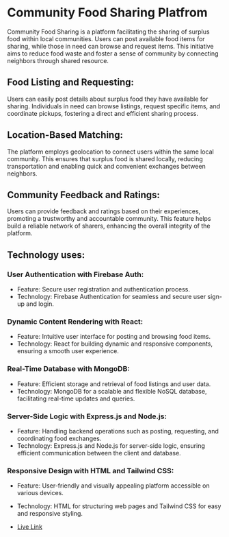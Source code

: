 # Community Food Sharing Platfrom

Community Food Sharing is a platform facilitating the sharing of surplus food within local communities. Users can post available food items for sharing, while those in need can browse and request items. This initiative aims to reduce food waste and foster a sense of community by connecting neighbors through shared resource.
## Food Listing and Requesting:
Users can easily post details about surplus food they have available for sharing. Individuals in need can browse listings, request specific items, and coordinate pickups, fostering a direct and efficient sharing process.

## Location-Based Matching:
The platform employs geolocation to connect users within the same local community. This ensures that surplus food is shared locally, reducing transportation and enabling quick and convenient exchanges between neighbors.

## Community Feedback and Ratings:
Users can provide feedback and ratings based on their experiences, promoting a trustworthy and accountable community. This feature helps build a reliable network of sharers, enhancing the overall integrity of the platform.

## Technology uses: 
### User Authentication with Firebase Auth:

- Feature: Secure user registration and authentication process.
- Technology: Firebase Authentication for seamless and secure user sign-up and login.

### Dynamic Content Rendering with React:

- Feature: Intuitive user interface for posting and browsing food items.
- Technology: React for building dynamic and responsive components, ensuring a smooth user experience.

### Real-Time Database with MongoDB:

- Feature: Efficient storage and retrieval of food listings and user data.
- Technology: MongoDB for a scalable and flexible NoSQL database, facilitating real-time updates and queries.

### Server-Side Logic with Express.js and Node.js:

- Feature: Handling backend operations such as posting, requesting, and coordinating food exchanges.
- Technology: Express.js and Node.js for server-side logic, ensuring efficient communication between the client and database.

### Responsive Design with HTML and Tailwind CSS:

- Feature: User-friendly and visually appealing platform accessible on various devices.
- Technology: HTML for structuring web pages and Tailwind CSS for easy and responsive styling.


- [Live Link](https://foodsharingproject-7b9be.web.app/)
